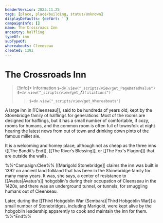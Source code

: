 ```yaml
---
headerVersion: 2023.11.25
tags: [place, place/building, status/unknown]
displayDefaults: {defArt: ''}
campaignInfo: []
name: The Crossroads Inn
ancestry: halfling
typeOf: inn
subTypeOf: 
whereabouts: Cleenseau
created: 1392
---
```

# The Crossroads Inn
>[!info]+ Information
> `$=dv.view("_scripts/view/get_PageDatedValue")`
> `$=dv.view("_scripts/view/get_Affiliations")`
>> `$=dv.view("_scripts/view/get_Whereabouts")`

A large inn in [[Cleenseau]], said to be hundreds of years old, kept by the Stonebridge family of halflings for generations. Most of the rooms are designed for halflings, but it has a small number of comfortable, if cozy, rooms for humans, and the common room is often full of townsfolk at night hearing the latest news from out of town and drinking down pints of the famous millet ale.

It is a welcoming and homey place, although not as cheap as the three inns ([[The Bandit’s End]], [[The River’s Blessing]], or [[The Fox's Flagon]]) that are outside the walls.

%%^Campaign:Clee%%
[[Marigold Stonebridge]] claims the inn was built in 1392 on ancient land folkland that has been in the Stonebridge family for many many years. It was, she says, a center of resistance to [[Avatus|Avatus's]] hobgoblin's during their occupation of Cleenseau in the 1420s, and there was an underground tunnel, or tunnels, for smuggling humans out of Cleenseau.

Later, during the [[Third Hobgoblin War (Sembara)|Third Hobgoblin War]] a small number of Stonebridges, including Marigold, were kept alive by the hobgoblin leadership apparently to cook and maintain the inn for them. 
%%^End%%
  

